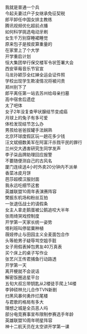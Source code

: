 我就是普通一个兵  
今起夫妻过户子女继承免征契税  
郎平卸任中国女排主教练  
腾讯视频优化超前点播  
如何科学挑选电动牙刷  
女生千万别穿睡裙睡觉  
原来包子是按皮算重量的  
在家里上了个大学  
开学重启计划  
恒大集团举行保交楼军令状签署大会  
西安草莓音乐节官宣  
马龙孙颖莎全红婵全运会证件照  
学校出现学生欺凌情况将被问责  
郑州别下了  
郎平离任第一站去苏州给母亲扫墓  
高中宿舍后遗症  
太了吧体  
女子2年没复查甲状腺结节变成癌  
月球上的兔子有多可爱  
体检发现结节怎么办  
男孩给爸爸拔罐手法娴熟  
北京环球度假区玩一趟花多少钱  
汪文斌细数美军在阿富汗杀戮平民的罪行  
兰州交大遇害研究生同学发声  
李子柒品牌助理回应报警  
不要随便测自己的古风名  
厦门连续送4小时外卖20分钟内不派单  
香菜冰皮月饼  
芭莎超模汉服封面  
我永远吃细节这套  
英雄联盟10周年表演赛阵容  
樊振东机场和粉丝互拍  
一张退伍战士的请假条  
女主人拿走鹅蛋被公鹅追咬大半年  
张雨绮哭戏控制度  
开学第一天家长统一姿势  
塔利班叫停罂粟种植  
薇娅停止与田园主义全麦面包合作  
头等舱男子疑辱骂空姐手脏  
女子用假表掉包男友40万真表  
买个床上的桌子写作业  
张艺兴王传君捕鱼行动路透  
开学第一天  
离开梗就不会说话  
解密饭圈追星平台  
五旬大叔忘带钥匙从2楼徒手爬上14楼  
李钟硕林允儿合作TVN新剧  
扫黑风暴何勇炸烂尾楼  
与君歌的格局有多大  
理想之城是全员恶人吗  
部分电竞赛事宣布限制参赛选手年龄  
英雄联盟10周年明星阵容  
神十二航天员在太空讲开学第一课  
